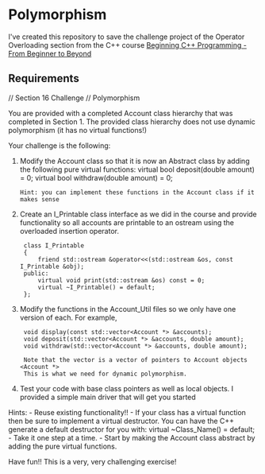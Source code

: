 # Polymorphism

I've created this repository to save the challenge project of the Operator Overloading section from the C++ course [Beginning C++ Programming - From Beginner to Beyond](https://www.udemy.com/course/beginning-c-plus-plus-programming/?couponCode=ST18MT62524)

## Requirements

// Section 16 Challenge
// Polymorphism

You are provided with a completed Account class hierarchy that was completed in Section 1.
The provided class hierarchy does not use dynamic polymorphism (it has no virtual functions!)

Your challenge is the following:

1.  Modify the Account class so that it is now an Abstract class by adding the following pure virtual functions:
        virtual bool deposit(double amount) = 0;
        virtual bool withdraw(double amount) = 0;

        Hint: you can implement these functions in the Account class if it makes sense

2. Create an I_Printable class interface as we did in the course and provide functionality so
    all accounts are printable to an ostream using the overloaded insertion operator.
    
        class I_Printable
        {
            friend std::ostream &operator<<(std::ostream &os, const I_Printable &obj);
        public:
            virtual void print(std::ostream &os) const = 0;
            virtual ~I_Printable() = default;
        };

3. Modify the functions in the Account_Util files so we only have one version of each. For example,

        void display(const std::vector<Account *> &accounts);
        void deposit(std::vector<Account *> &accounts, double amount);
        void withdraw(std::vector<Account *> &accounts, double amount);
        
        Note that the vector is a vector of pointers to Account objects <Account *>
        This is what we need for dynamic polymorphism.
        
4. Test your code with base class pointers as well as local objects.
    I provided a simple main driver that will get you started

Hints: 
    - Reuse existing functionality!!
    - If your class has a virtual function then be sure to implement a virtual destructor. 
       You can have the C++ generate a default destructor for you with:
           virtual ~Class_Name() = default;
    - Take it one step at a time.
    - Start by making the Account class abstract by adding the pure virtual functions.
    
Have fun!!  This is a very, very challenging exercise!
   
   
    
